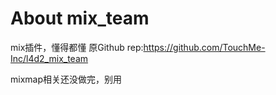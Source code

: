 # About mix_team
mix插件，懂得都懂
原Github rep:https://github.com/TouchMe-Inc/l4d2_mix_team

mixmap相关还没做完，别用